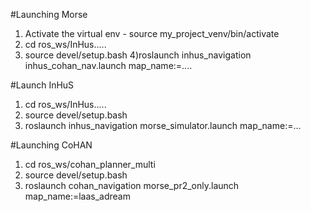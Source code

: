 #Launching Morse
1) Activate the virtual env -  source my_project_venv/bin/activate 
2) cd ros_ws/InHus.....
3) source devel/setup.bash
4)roslaunch inhus_navigation inhus_cohan_nav.launch map_name:=....

#Launch InHuS
1) cd ros_ws/InHus.....
2) source devel/setup.bash
2) roslaunch inhus_navigation morse_simulator.launch map_name:=...

#Launching CoHAN
1) cd ros_ws/cohan_planner_multi
2) source devel/setup.bash 
3) roslaunch cohan_navigation morse_pr2_only.launch map_name:=laas_adream
